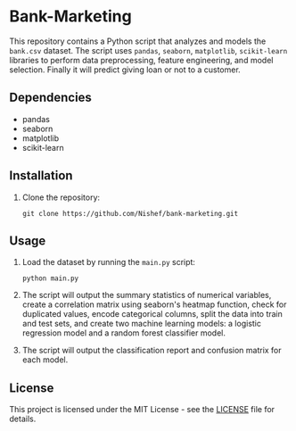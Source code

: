 # Bank-Marketing

This repository contains a Python script that analyzes and models the `bank.csv` dataset. The script uses `pandas`, `seaborn`, `matplotlib`, `scikit-learn` libraries to perform data preprocessing, feature engineering, and model selection. Finally it will predict giving loan or not to a customer. 

## Dependencies

- pandas
- seaborn
- matplotlib
- scikit-learn

## Installation

1. Clone the repository: 

   ```
   git clone https://github.com/Nishef/bank-marketing.git
   ```

## Usage

1. Load the dataset by running the `main.py` script:

   ````
   python main.py
   ````

2. The script will output the summary statistics of numerical variables, create a correlation matrix using seaborn's heatmap function, check for duplicated values, encode categorical columns, split the data into train and test sets, and create two machine learning models: a logistic regression model and a random forest classifier model.

3. The script will output the classification report and confusion matrix for each model.

## License

This project is licensed under the MIT License - see the [LICENSE](LICENSE) file for details.
